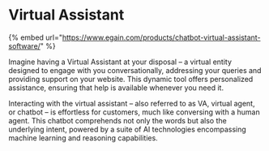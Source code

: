 # Virtual Assistant

{% embed url="https://www.egain.com/products/chatbot-virtual-assistant-software/" %}

Imagine having a Virtual Assistant at your disposal – a virtual entity designed to engage with you conversationally, addressing your queries and providing support on your website. This dynamic tool offers personalized assistance, ensuring that help is available whenever you need it.



Interacting with the virtual assistant – also referred to as VA, virtual agent, or chatbot – is effortless for customers, much like conversing with a human agent. This chatbot comprehends not only the words but also the underlying intent, powered by a suite of AI technologies encompassing machine learning and reasoning capabilities.
